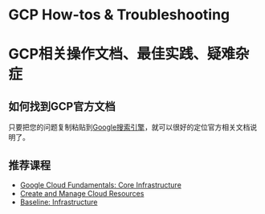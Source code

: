 # GCP How-tos & Troubleshooting

# GCP相关操作文档、最佳实践、疑难杂症

## 如何找到GCP官方文档

只要把您的问题复制粘贴到[Google搜索引擎](https://www.google.com)，就可以很好的定位官方相关文档说明了。

## 推荐课程

- [Google Cloud Fundamentals: Core Infrastructure](https://www.cloudskillsboost.google/course_templates/60)
- [Create and Manage Cloud Resources](https://www.cloudskillsboost.google/quests/120?locale=en)
- [Baseline: Infrastructure](https://www.cloudskillsboost.google/quests/33?locale=en)

